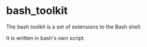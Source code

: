# bash_toolkit

The bash toolkit is a set of extensions to the Bash shell.

It is written in bash's own script.

